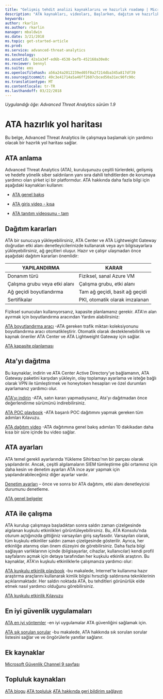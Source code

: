 ```yaml
---
title: "Gelişmiş tehdit analizi kaynaklarını ve hazırlık roadamp | Microsoft Docs"
description: "ATA kaynakları, videoları, Başlarken, dağıtım ve hazırlık yol haritası bağlantılar listesini sağlar."
keywords: 
author: rkarlin
ms.author: rkarlin
manager: mbaldwin
ms.date: 3/21/2018
ms.topic: get-started-article
ms.prod: 
ms.service: advanced-threat-analytics
ms.technology: 
ms.assetid: 42a1a34f-ed6b-4538-befb-452168a30e8c
ms.reviewer: bennyl
ms.suite: ems
ms.openlocfilehash: a56a24a2012239ed05f0a2f214dba345a817df39
ms.sourcegitcommit: 49c3e41714a5a46ff2607cbced50a31ec90fc90c
ms.translationtype: MT
ms.contentlocale: tr-TR
ms.lasthandoff: 03/22/2018
---
```

*Uygulandığı öğe: Advanced Threat Analytics sürüm 1.9*

# <a name="ata-readiness-roadmap"></a>ATA hazırlık yol haritası 
Bu belge, Advanced Threat Analytics ile çalışmaya başlamak için yardımcı olacak bir hazırlık yol haritası sağlar.

## <a name="understanding-ata"></a>ATA anlama

Advanced Threat Analytics (ATA), kuruluşunuzu çeşitli türlerdeki, gelişmiş ve hedefe yönelik siber saldırıların yanı sıra dahili tehditlerden de korumaya yardımcı olan şirket içi bir platformdur. ATA hakkında daha fazla bilgi için aşağıdaki kaynakları kullanın:

- [ATA genel bakış](https://aka.ms/ATAOverview)

- [ATA giriş video - kısa](https://aka.ms/ATAShort)

- [ATA tanıtım videosunu - tam](https://aka.ms/ATAVideo) 


## <a name="deployment-decisions"></a>Dağıtım kararları

ATA bir sunucuya yükleyebilirsiniz, ATA Center ve ATA Lightweight Gateway doğrudan etki alanı denetleyicilerinizde kullanarak veya ayrı bilgisayarlara yükleyebilirsiniz, ağ geçitleri oluşur. Hazır ve çalışır ulaşmadan önce aşağıdaki dağıtım kararları önemlidir:

|YAPILANDIRMA|KARAR|
|----|----|
|Donanım türü|Fiziksel, sanal Azure VM|
|Çalışma grubu veya etki alanı|Çalışma grubu, etki alanı|
|Ağ geçidi boyutlandırma|Tam ağ geçidi, basit ağ geçidi|
|Sertifikalar|PKI, otomatik olarak imzalanan|

Fiziksel sunucuları kullanıyorsanız, kapasite planlamanız gerekir. ATA'ın alan ayırmak için boyutlandırma aracından Yardım alabilirsiniz:

[ATA boyutlandırma aracı](http://aka.ms/atasizing) -ATA gereken trafik miktarı koleksiyonunu boyutlandırma aracı otomatikleştirir. Otomatik olarak desteklenebilirlik ve kaynak öneriler ATA Center ve ATA Lightweight Gateway için sağlar.

[ATA kapasite planlaması](https://docs.microsoft.com/en-us/advanced-threat-analytics/ata-capacity-planning)

## <a name="deploy-ata"></a>Ata'yı dağıtma

Bu kaynaklar, indirin ve ATA Center Active Directory'ye bağlamanın, ATA Gateway paketini karşıdan yükleyin, olay toplamayı ayarlama ve isteğe bağlı olarak VPN ile tümleştirmek ve honeytoken hesapları ve özel durumları ayarlamanız yardımcı olur.

[ATA'yı indirin](http://aka.ms/ataeval) -ATA, satın kararı yapmadıysanız, Ata'yı dağıtmadan önce değerlendirme sürümünü indirebilirsiniz. 

[ATA POC playbook](http://aka.ms/atapoc) -ATA başarılı POC dağıtımını yapmak gereken tüm adımları Kılavuzu.

[ATA dağıtım video](https://channel9.msdn.com/Shows/Microsoft-Security/Overview-of-ATA-Deployment-in-10-Minutes) -ATA dağıtımına genel bakış adımları 10 dakikadan daha kısa bir süre içinde bu video sağlar.

## <a name="ata-settings"></a>ATA ayarları

ATA temel gerekli ayarlarında Yükleme Sihirbazı'nın bir parçası olarak yapılandırılır. Ancak, çeşitli algılamaların SIEM tümleştirme gibi ortamınız için daha kesin ve denetim ayarları ATA ince ayar yapmak için yapılandırabileceğiniz diğer ayarlar vardır.

[Denetim ayarları](https://aka.ms/ataauditingblog) – önce ve sonra bir ATA dağıtımı, etki alanı denetleyicisi durumunu denetleme.

[ATA genel belgeler](https://docs.microsoft.com/en-us/advanced-threat-analytics/)

## <a name="work-with-ata"></a>ATA ile çalışma

ATA kurulup çalışmaya başladıktan sonra saldırı zaman çizelgesinde algılanan kuşkulu etkinlikleri görüntüleyebilirsiniz. Bu, ATA Konsolu’nda oturum açtığınızda gittiğiniz varsayılan giriş sayfasıdır. Varsayılan olarak, tüm kuşkulu etkinliler saldırı zaman çizelgesinde gösterilir. Ayrıca, her etkinliğe atanmış olan önem düzeyini de görebilirsiniz. Daha fazla bilgi sağlayan varlıklarının içinde (bilgisayarlar, cihazlar, kullanıcılar) kendi profil sayfalarını açmak için detaya tarafından her kuşkulu etkinlik araştırın. Bu kaynaklar, ATA'ın kuşkulu etkinliklerle çalışmanıza yardımcı olur:

[ATA kuşkulu etkinlik playbook](http://aka.ms/ataplaybook) -bu makalede, Internet'te kullanıma hazır araştırma araçlarını kullanarak kimlik bilgisi hırsızlığı saldırısına tekniklerinin açıklanmaktadır. Her saldırı noktada ATA, bu tehditleri görünürlük elde etmek nasıl yardımcı olduğunu görebilirsiniz.

[ATA kuşkulu etkinlik Kılavuzu](http://aka.ms/atasaguide)



## <a name="security-best-practices"></a>En iyi güvenlik uygulamaları

[ATA en iyi yöntemler](https://aka.ms/atasecbestpractices) -en iyi uygulamalar ATA güvenliğini sağlamak için.

[ATA sık sorulan sorular](http://aka.ms/atafaq) -bu makalede, ATA hakkında sık sorulan sorular listesini sağlar ve ve öngörülerle yanıtlar sağlanır.

## <a name="additional-resources"></a>Ek kaynaklar

[Microsoft Güvenlik Channel 9 sayfası](https://channel9.msdn.com/Shows/Microsoft-Security/)

## <a name="community-resources"></a>Topluluk kaynakları

[ATA blogu](https://aka.ms/ATABlog)
[ATA topluluk](https://aka.ms/ATACommunity)
[ATA hakkında geri bildirim sağlayın](https://aka.ms/ATAUserVoice)
